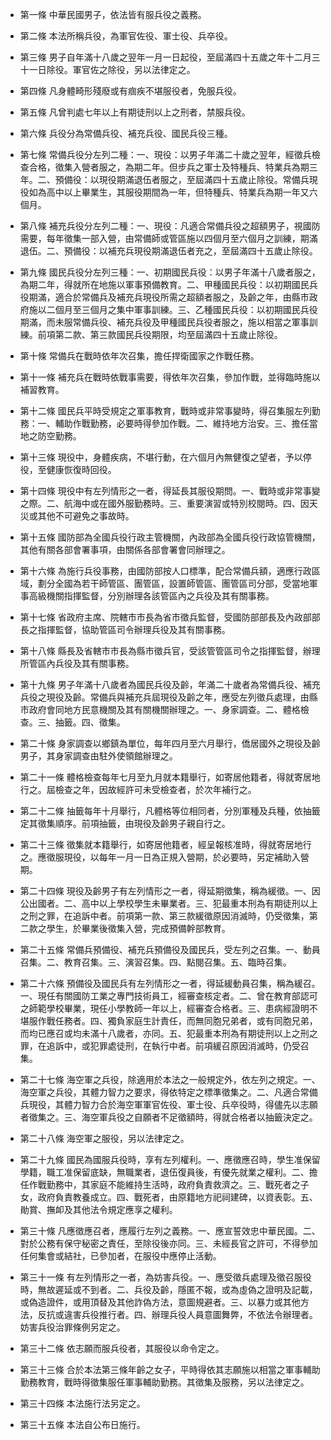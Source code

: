 * 第一條 中華民國男子，依法皆有服兵役之義務。

* 第二條 本法所稱兵役，為軍官佐役、軍士役、兵卒役。

* 第三條 男子自年滿十八歲之翌年一月一日起役，至屆滿四十五歲之年十二月三十一日除役。軍官佐之除役，另以法律定之。

* 第四條 凡身體畸形殘廢或有痼疾不堪服役者，免服兵役。

* 第五條 凡曾判處七年以上有期徒刑以上之刑者，禁服兵役。

* 第六條 兵役分為常備兵役、補充兵役、國民兵役三種。

* 第七條 常備兵役分左列二種：一、現役：以男子年滿二十歲之翌年，經徵兵檢查合格，徵集入營者服之，為期二年。但步兵之軍士及特種兵、特業兵為期三年。二、預備役：以現役期滿退伍者服之，至屆滿四十五歲止除役。常備兵現役如為高中以上畢業生，其服役期間為一年，但特種兵、特業兵為期一年又六個月。

* 第八條 補充兵役分左列二種：一、現役：凡適合常備兵役之超額男子，視國防需要，每年徵集一部入營，由常備師或管區施以四個月至六個月之訓練，期滿退伍。二、預備役：以補充兵現役期滿退伍者充之，至屆滿四十五歲止除役。

* 第九條 國民兵役分左列三種：一、初期國民兵役：以男子年滿十八歲者服之，為期二年，得就所在地施以軍事預備教育。二、甲種國民兵役：以初期國民兵役期滿，適合於常備兵及補充兵現役所需之超額者服之，及齡之年，由縣市政府施以二個月至三個月之集中軍事訓練。三、乙種國民兵役：以初期國民兵役期滿，而未服常備兵役、補充兵役及甲種國民兵役者服之，施以相當之軍事訓練。前項第二款、第三款國民兵役期限，均至屆滿四十五歲止除役。

* 第十條 常備兵在戰時依年次召集，擔任捍衛國家之作戰任務。

* 第十一條 補充兵在戰時依戰事需要，得依年次召集，參加作戰，並得臨時施以補習教育。

* 第十二條 國民兵平時受規定之軍事教育，戰時或非常事變時，得召集服左列勤務：一、輔助作戰勤務，必要時得參加作戰。二、維持地方治安。三、擔任當地之防空勤務。

* 第十三條 現役中，身體疾病，不堪行動，在六個月內無健復之望者，予以停役，至健康恢復時回役。

* 第十四條 現役中有左列情形之一者，得延長其服役期問。一、戰時或非常事變之際。二、航海中或在國外服勤務時。三、重要演習或特別校閱時。四、因天災或其他不可避免之事故時。

* 第十五條 國防部為全國兵役行政主管機關，內政部為全國兵役行政協管機關，其他有關各部會署事項，由關係各部會署會同辦理之。

* 第十六條 為施行兵役事務，由國防部按人口標準，配合常備兵額，適應行政區域，劃分全國為若干師管區、團管區，設置師管區、團管區司分部，受當地軍事高級機關指揮監督，分別辦理各該管區內之兵役及其有關事務。

* 第十七條 省政府主席、院轄市市長為省市徵兵監督，受國防部部長及內政部部長之指揮監督，協助管區司令辦理兵役及其有關事務。

* 第十八條 縣長及省轄市市長為縣市徵兵官，受該管管區司令之指揮監督，辦理所管區內兵役及其有關事務。

* 第十九條 男子年滿十八歲者為國民兵役及齡，年滿二十歲者為常備兵役、補充兵役之現役及齡。常備兵與補充兵屆現役及齡之年，應受左列徵兵處理，由縣市政府會同地方民意機關及其有關機關辦理之。一、身家調查。二、體格檢查。三、抽籤。四、徵集。

* 第二十條 身家調查以鄉鎮為單位，每年四月至六月舉行，僑居國外之現役及齡男子，其身家調查由駐外使領館辦理之。

* 第二十一條 體格檢查每年七月至九月就本籍舉行，如寄居他籍者，得就寄居地行之。屆檢查之年，因故經許可未受檢查者，於次年補行之。

* 第二十二條 抽籤每年十月舉行，凡體格等位相同者，分別軍種及兵種，依抽籤定其徵集順序。前項抽籤，由現役及齡男子親自行之。

* 第二十三條 徵集就本籍舉行，如寄居他籍者，經呈報核准時，得就寄居地行之。應徵服現役，以每年一月一日為正規入營期，於必要時，另定補助入營期。

* 第二十四條 現役及齡男子有左列情形之一者，得延期徵集，稱為緩徵。一、因公出國者。二、高中以上學校學生未畢業者。三、犯最重本刑為有期徒刑以上之刑之罪，在追訴中者。前項第一款、第三款緩徵原因消滅時，仍受徵集，第二款之學生，於畢業後徵集入營，完成預備幹部教育。

* 第二十五條 常備兵預備役、補充兵預備役及國民兵，受左列之召集。一、動員召集。二、教育召集。三、演習召集。四、點閱召集。五、臨時召集。

* 第二十六條 預備役及國民兵有左列情形之一者，得延緩動員召集，稱為緩召。一、現任有關國防工業之專門技術員工，經審查核定者。二、曾在教育部認可之師範學校畢業，現任小學教師一年以上，經審查合格者。三、患病經證明不堪服作戰任務者。四、獨負家庭生計責任，而無同胞兄弟者，或有同胞兄弟，而均已應召或均未滿十八歲者，亦同。五、犯最重本刑為有期徒刑以上之刑之罪，在追訴中，或犯罪處徒刑，在執行中者。前項緩召原因消滅時，仍受召集。

* 第二十七條 海空軍之兵役，除適用於本法之一般規定外，依左列之規定。一、海空軍之兵役，其體力智力之要求，得依特定之標準徵集之。二、凡適合常備兵現役，其體力智力合於海空軍軍官佐役、軍士役、兵卒役時，得儘先以志願者徵集之。三、海空軍兵役之自願者不足徵額時，得就合格者以抽籤決定之。

* 第二十八條 海空軍之服役，另以法律定之。

* 第二十九條 國民為國服兵役時，享有左列權利。一、應徵應召時，學生准保留學籍，職工准保留底缺，無職業者，退伍復員後，有優先就業之權利。二、擔任作戰勤務中，其家庭不能維持生活時，政府負責救濟之。三、戰死者之子女，政府負責教養成立。四、戰死者，由原籍地方祀祠建碑，以資表彰。五、勛賞、撫卹及其他法令規定應享之權利。

* 第三十條 凡應徵應召者，應履行左列之義務。一、應宣誓效忠中華民國。二、對於公務有保守秘密之責任，至除役後亦同。三、未經長官之許可，不得參加任何集會或結社，已參加者，在服役中應停止活動。

* 第三十一條 有左列情形之一者，為妨害兵役。一、應受徵兵處理及徵召服役時，無故遲延或不到者。二、兵役及齡，隱匿不報，或為虛偽之證明及記載，或偽造證件，或用頂替及其他詐偽方法，意圖規避者。三、以暴力或其他方法，反抗或違害兵役推行者。四、辦理兵役人員意圖舞弊，不依法令辦理者。妨害兵役治罪條例另定之。

* 第三十二條 依志願而服兵役者，其服役以命令定之。

* 第三十三條 合於本法第三條年齡之女子，平時得依其志願施以相當之軍事輔助勤務教育，戰時得徵集服任軍事輔助勤務。其徵集及服務，另以法律定之。

* 第三十四條 本法施行法另定之。

* 第三十五條 本法自公布日施行。

